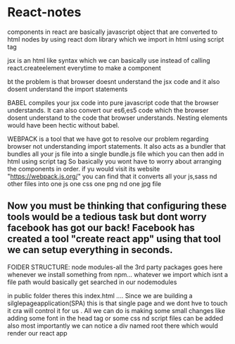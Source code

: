 # React-notes

<p>
  components in react are basically javascript object that are converted to html nodes by using react dom library which we import in html using script tag

jsx is an html like syntax which we can basically use instead of calling react.createelement everytime to make a component

bt the problem is that browser doesnt understand the jsx code and it also dosent understand the import statements

BABEL compiles your jsx code into pure javascript code that the browser understands.
It can also convert our es6,es5 code which the browser dosent understand to the code that browser understands.
Nesting elements would have been hectic without babel.

WEBPACK is a tool that we have got to resolve our problem regarding browser not
understanding import statements.
It also acts as a bundler that bundles all your js file into a single bundle.js 
file which you can then add in html using script tag
So basically you wont have to worry about arranging the components in order.
if yu would visit its website "https://webpack.js.org/" you can find that it converts all your js,sass nd other files into one js one css one png nd one jpg file

Now you must be thinking that configuring these tools would be a tedious task but dont worry facebook has got our back!
Facebook has created a tool "create react app" using that tool we can setup everything in seconds. 
-------------------------------------------------------------
FOlDER STRUCTURE:
node modules-all the 3rd party packages goes here whenever we install something from npm...
whatever we import which isnt a file path would basically get searched in our nodemodules

in public folder theres this index.html ....
Since we are building a silglepageapplication(SPA) this is that single page
and we dont hve to touch it cra will control it for us .
All we can do is making some small changes like adding some font in the head tag or some css nd script files can be added 
also most importantly we can notice a div named root there which would render our react app
</p>

